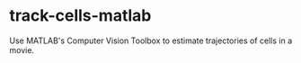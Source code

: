 # track-cells-matlab
Use MATLAB's Computer Vision Toolbox to estimate trajectories of cells in a movie.

